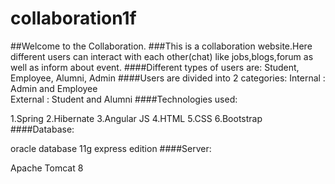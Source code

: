 # collaboration1f
##Welcome to the Collaboration. 
###This is a collaboration website.Here different users can interact with each other(chat)  like jobs,blogs,forum as well as inform about event.
####Different types of users are: Student, Employee, Alumni, Admin
####Users are divided into 2 categories:
Internal : Admin and Employee<br>
External : Student and Alumni
####Technologies used:

1.Spring 2.Hibernate 3.Angular JS 4.HTML 5.CSS 6.Bootstrap
####Database:

oracle database 11g express edition
####Server:

Apache Tomcat 8

    
